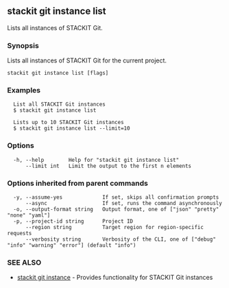 ## stackit git instance list

Lists all instances of STACKIT Git.

### Synopsis

Lists all instances of STACKIT Git for the current project.

```
stackit git instance list [flags]
```

### Examples

```
  List all STACKIT Git instances
  $ stackit git instance list

  Lists up to 10 STACKIT Git instances
  $ stackit git instance list --limit=10
```

### Options

```
  -h, --help        Help for "stackit git instance list"
      --limit int   Limit the output to the first n elements
```

### Options inherited from parent commands

```
  -y, --assume-yes             If set, skips all confirmation prompts
      --async                  If set, runs the command asynchronously
  -o, --output-format string   Output format, one of ["json" "pretty" "none" "yaml"]
  -p, --project-id string      Project ID
      --region string          Target region for region-specific requests
      --verbosity string       Verbosity of the CLI, one of ["debug" "info" "warning" "error"] (default "info")
```

### SEE ALSO

* [stackit git instance](./stackit_git_instance.md)	 - Provides functionality for STACKIT Git instances

